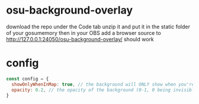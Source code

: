 # osu-background-overlay

download the repo under the Code tab
unzip it and put it in the static folder of your gosumemory
then in your OBS add a browser source to http://127.0.0.1:24050/osu-background-overlay/
should work

# config

```js
const config = {
  showOnlyWhenInMap: true, // the background will ONLY show when you're playing a map if this is true, else it will always show
  opacity: 0.2, // the opacity of the background (0-1, 0 being invisible, 1 being solid)
}
```
